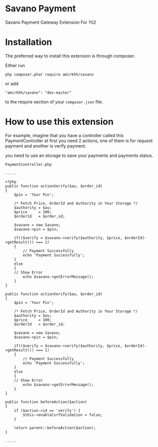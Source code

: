 Savano Payment
================
Savano Payment Gateway Extension For Yii2

Installation
==============
The preferred way to install this extension is through composer.

Either run
```
php composer.phar require amirkhh/savano
```
or add
```
"amirkhh/savano": "dev-master"
```
to the require section of your ``composer.json`` file.
    
How to use this extension
=========================
For example, imagine that you have a controller called this PaymentController at first you need 2 actions,
one of them is for request payment and another is verify payment.

you need to use an storage to save your payments and payments status.

``PaymentController.php``
```
..... 

<?php
public function actionVerify($au, $order_id)
{
    $pin = 'Your Pin';

    /* Fetch Price, OrderId and Authority in Your Storage */
    $authority = $au;
    $price     = 100;
    $orderId   = $order_id;

    $savano = new Savano;
    $savano->pin = $pin;

    if(($verify = $savano->verify($authority, $price, $orderId)->getResult()) === 1)
    {
        // Payment Successfully
        echo 'Payment Successfully';
    }
    else
    {
	// Show Error
        echo $savano->getErrorMessage();
    }
}

public function actionVerify($au, $order_id)
{
    $pin = 'Your Pin';

    /* Fetch Price, OrderId and Authority in Your Storage */
    $authority = $au;
    $price     = 100;
    $orderId   = $order_id;

    $savano = new Savano;
    $savano->pin = $pin;

    if(($verify = $savano->verify($authority, $price, $orderId)->getResult()) === 1)
    {
        // Payment Successfully
        echo 'Payment Successfully';
    }
    else
    {
	// Show Error
        echo $savano->getErrorMessage();
    }
}

public function beforeAction($action)
{
    if ($action->id == 'verify') {
        $this->enableCsrfValidation = false;
    }

    return parent::beforeAction($action);
}

.....
```
